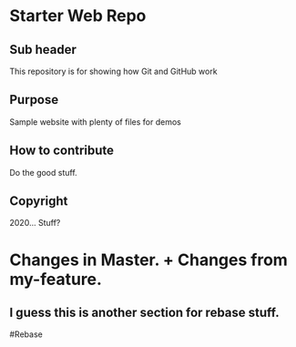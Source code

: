 # Starter Web Repo

## Sub header

This repository is for showing how Git and GitHub work

## Purpose

Sample website with plenty of files for demos


## How to contribute

Do the good stuff.

## Copyright

2020... Stuff?

# Changes in Master. + Changes from my-feature.

## I guess this is another section for rebase stuff.

\#Rebase
